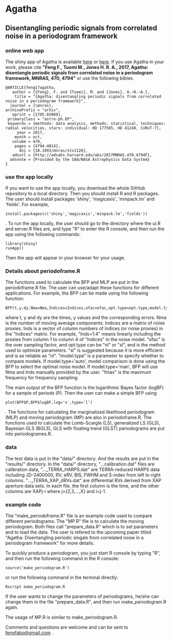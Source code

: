 # Agatha
## Disentangling periodic signals from correlated noise in a periodogram framework

### online web app 

The shiny app of Agatha is available [here](https://phillippro.shinyapps.io/Agatha/) or [here](http://www.agatha.herts.ac.uk).
If you use Agatha in your work, please cite **"Feng F., Tuomi M., Jones H. R. A., 2017, Agatha: disentangle periodic signals from correlated noise in a periodogram framework, MNRAS, 470, 4794"** or use the following bibtex.
```
@ARTICLE{feng17agatha,
   author = {{Feng}, F. and {Tuomi}, M. and {Jones}, H.~R.~A.},
    title = "{Agatha: disentangling periodic signals from correlated noise in a periodogram framework}",
  journal = {\mnras},
archivePrefix = "arXiv",
   eprint = {1705.03089},
 primaryClass = "astro-ph.EP",
 keywords = {methods: data analysis, methods: statistical, techniques: radial velocities, stars: individual: HD 177565, HD 41248, CoRoT-7},
     year = 2017,
    month = oct,
   volume = 470,
    pages = {4794-4814},
      doi = {10.1093/mnras/stx1126},
   adsurl = {http://adsabs.harvard.edu/abs/2017MNRAS.470.4794F},
  adsnote = {Provided by the SAO/NASA Astrophysics Data System}
}
```

### use the app locally
If you want to use the app locally, you download the whole GitHub repository to a local directory. Then you should install R and R packages. The user should install packages 'shiny', 'magicaxis', 'minpack.lm' and 'fields'. For example,
```
install.packages(c('shiny','magicaxis','minpack.lm','fields'))
```
. To run the app locally, the user should go to the directory where the ui.R and server.R files are, and type "R" to enter the R console, and then run the app 
using the following commands:
```
library(shiny)
runApp()
```
Then the app will appear in your browser for your usage.  

### Details about periodoframe.R

The functions used to calculate the BFP and MLP are put in the periodoframe.R file. The user can use/adapt these functions for different applications. 
For example, the BFP can be made using the following function:
```
BFP(t,y,dy,Nma=Nma,Indices=Indices,ofac=ofac,opt.type=opt.type,model.type=model.type,fmax=fmax)
```
where t, y and dy are the times, y values and the corresponding errors. Nma is the number of moving average components. Indices are a matrix of 
noise proxies. Inds is a vector of column numbers of indices (or noise proxies) in the "Indices" matrix. 
For example, "Inds=1:4" means linearly including the proxies from column 1 to column 4 of "Indices" in the noise model.
"ofac" is the over sampling factor, and opt.type can be "nl" or "sl", and is the method used to optimize parameters.
"sl" is suggested because it is more efficient and is as reliable as "nl". "model.type" is a parameter to specify whether to compare models. If model.type='auto', model comparison is done using the BFP to select the optimal noise model. If model.type='man', BFP will use Nma and Inds manually provided by the user. "fmax" is the maximum frequency for frequency sampling.

The main output of the BFP function is the logarithmic Bayes factor (logBF) for a sample of periods (P). Then the user can make a simple BFP using 
```
plot(BFP$P,BFP$logBF,log='x',type='l')
```
. The functions for calculating the marginalized likelihood periodogram (MLP) and moving periodogram (MP) are also in periodoframe.R. 
The functions used to calculate the Lomb-Scargle (LS), generalized LS (GLS), Bayesian GLS (BGLS), 
GLS with floating trend (GLST) periodograms are put into periodogrames.R. 

### data

The test data is put in the "data/" directory. And the results are put in the "results/" directory. In the "data/" directory, "...calibration.dat" files are calibration data, "..._TERRA_HARPS.dat" are TERRA-reduced HARPS data including JD-2400000, RV, eRV, BIS, FWHM and S-index from left to right columns. "..._TERRA_XAP_dRVs.dat" are differential RVs derived from XAP aperture data sets. In each file, the first column is the time, and the other columns are XAPj-i where j={2,3,...,X} and i=j-1.  

### example code

The "make_periodoframe.R" file is an example code used to compare different periodograms. The "MP.R" file is to calculate the moving periodogram. Both files call "prepare_data.R" which is to set parameters and to load the data. The user is refered to the upcoming paper titled "Agatha: Disentangling periodic singals from correlated noise in a periodogram framework" for more details.  

To quickly produce a periodogram, you just start R console by typing "R", and then run the following command in the R console:
```
source('make_periodogram.R')
```
or run the following command in the terminal directly: 
```
Rscript make_periodogram.R
```
If the user wants to change the parameters of periodograms, he/she can change them in the file "prepare_data.R", and then run make_periodogram.R again. 

The usage of MP.R is similar to make_periodogram.R. 

Comments and questions are welcome and can be sent to fengfabo@gmail.com .
